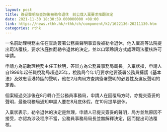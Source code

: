 ```yaml
---
layout: post
title: 簽妥聲明及查詢後被勒令退休　前公僕入稟要求推翻決定
date: 2021-11-30 18:30:59.000000000 +08:00
link: https://news.rthk.hk/rthk/ch/component/k2/1622136-20211130.htm
categories: rthk
---
```


一名前助理稅務主任在查詢簽署公務員聲明事宜後被勒令退休，他入稟高等法院提出司法覆核，要求法庭推翻勒令退休的決定，並以口頭聆訊方式處理司法覆核許可申請。

申請方為前助理稅務主任王秋明，答辯方為公務員事務局局長。入稟狀指，申請人自1996年起任職稅務局超過25年，稅務局今年1月要求他要簽署公務員擁護《基本法》及效忠香港特區的聲明，他在2月向局方查詢簽署聲明的必要性及違反聲明的定義。

個案經過交涉後在8月轉介至公務員事務局，申請人在回覆局方時，亦提交簽妥的聲明，最後稅務局通知申請人要在8月底休假，在10月提早退休。

入稟狀表示，勒令退休的決定是無理，申請人已提交簽妥的聲明，局方並無原因不接受，亦認為涉及程序不當，公務員事務局局長並無解釋決定，因而提出司法覆核。
